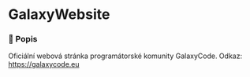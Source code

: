 # GalaxyWebsite

### 📄 Popis

Oficiální webová stránka programátorské komunity GalaxyCode. Odkaz: https://galaxycode.eu
